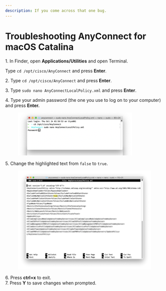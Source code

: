 ```yaml
---
description: If you come across that one bug.
---
```


# Troubleshooting AnyConnect for macOS Catalina

1\. In Finder, open **Applications/Utilities** and open Terminal.&#x20;

Type `cd /opt/cisco/AnyConnect` and press **Enter**.&#x20;

2\. Type `cd /opt/cisco/AnyConnect` and press **Enter**.&#x20;

3\. Type `sudo nano AnyConnectLocalPolicy.xml` and press **Enter**.&#x20;

4\. Type your admin password (the one you use to log on to your computer) and press **Enter.**

<figure><img src="../../.gitbook/assets/11.png" alt="" width="363"><figcaption></figcaption></figure>

5\. Change the highlighted text from `false` to `true`.

<figure><img src="../../.gitbook/assets/12.png" alt="" width="530"><figcaption></figcaption></figure>

6\. Press **ctrl+x** to exit.\
7\. Press **Y** to save changes when prompted.
